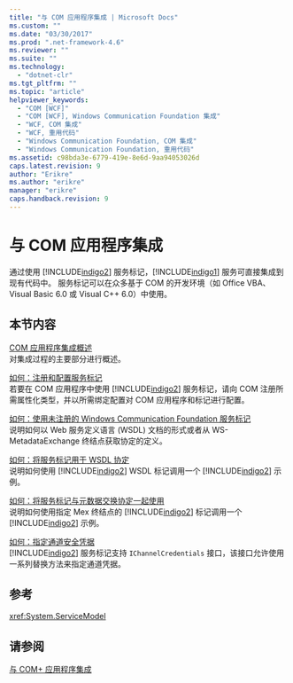 ```yaml
---
title: "与 COM 应用程序集成 | Microsoft Docs"
ms.custom: ""
ms.date: "03/30/2017"
ms.prod: ".net-framework-4.6"
ms.reviewer: ""
ms.suite: ""
ms.technology: 
  - "dotnet-clr"
ms.tgt_pltfrm: ""
ms.topic: "article"
helpviewer_keywords: 
  - "COM [WCF]"
  - "COM [WCF], Windows Communication Foundation 集成"
  - "WCF, COM 集成"
  - "WCF, 重用代码"
  - "Windows Communication Foundation, COM 集成"
  - "Windows Communication Foundation, 重用代码"
ms.assetid: c98bda3e-6779-419e-8e6d-9aa94053026d
caps.latest.revision: 9
author: "Erikre"
ms.author: "erikre"
manager: "erikre"
caps.handback.revision: 9
---
```

# 与 COM 应用程序集成
通过使用 [!INCLUDE[indigo2](../../../../includes/indigo2-md.md)] 服务标记，[!INCLUDE[indigo1](../../../../includes/indigo1-md.md)] 服务可直接集成到现有代码中。  服务标记可以在众多基于 COM 的开发环境（如 Office VBA、Visual Basic 6.0 或 Visual C\+\+ 6.0）中使用。  
  
## 本节内容  
 [COM 应用程序集成概述](../../../../docs/framework/wcf/feature-details/integrating-with-com-applications-overview.md)  
 对集成过程的主要部分进行概述。  
  
 [如何：注册和配置服务标记](../../../../docs/framework/wcf/feature-details/how-to-register-and-configure-a-service-moniker.md)  
 若要在 COM 应用程序中使用 [!INCLUDE[indigo2](../../../../includes/indigo2-md.md)] 服务标记，请向 COM 注册所需属性化类型，并以所需绑定配置对 COM 应用程序和标记进行配置。  
  
 [如何：使用未注册的 Windows Communication Foundation 服务标记](../../../../docs/framework/wcf/feature-details/use-the-wcf-service-moniker-without-registration.md)  
 说明如何以 Web 服务定义语言 \(WSDL\) 文档的形式或者从 WS\-MetadataExchange 终结点获取协定的定义。  
  
 [如何：将服务标记用于 WSDL 协定](../../../../docs/framework/wcf/feature-details/how-to-use-a-service-moniker-with-wsdl-contracts.md)  
 说明如何使用 [!INCLUDE[indigo2](../../../../includes/indigo2-md.md)] WSDL 标记调用一个 [!INCLUDE[indigo2](../../../../includes/indigo2-md.md)] 示例。  
  
 [如何：将服务标记与元数据交换协定一起使用](../../../../docs/framework/wcf/feature-details/how-to-use-a-service-moniker-with-metadata-exchange-contracts.md)  
 说明如何使用指定 Mex 终结点的 [!INCLUDE[indigo2](../../../../includes/indigo2-md.md)] 标记调用一个 [!INCLUDE[indigo2](../../../../includes/indigo2-md.md)] 示例。  
  
 [如何：指定通道安全凭据](../../../../docs/framework/wcf/feature-details/how-to-specify-channel-security-credentials.md)  
 [!INCLUDE[indigo2](../../../../includes/indigo2-md.md)] 服务标记支持 `IChannelCredentials` 接口，该接口允许使用一系列替换方法来指定通道凭据。  
  
## 参考  
 <xref:System.ServiceModel>  
  
## 请参阅  
 [与 COM\+ 应用程序集成](../../../../docs/framework/wcf/feature-details/integrating-with-com-plus-applications.md)